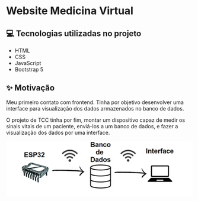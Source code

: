 # Website Medicina Virtual

## 💻 Tecnologias utilizadas no projeto

- HTML
- CSS
- JavaScript
- Bootstrap 5

## ✨ Motivação
Meu primeiro contato com frontend.
Tinha por objetivo desenvolver uma interface para visualização dos dados armazenados no banco de dados.

O projeto de TCC tinha por fim, montar um dispositivo capaz de medir os sinais vitais de um paciente, enviá-los a um banco de dados, e fazer a visualização dos dados por uma interface.

<p align="center">
  <img src="https://github.com/Kaic-Furushima/Medicina-Virtual/blob/main/Molde.png" alt="Estrutura do Projeto">
</p>


